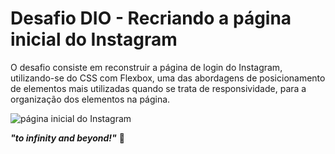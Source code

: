 # Desafio DIO - Recriando a página inicial do Instagram
O desafio consiste em reconstruir a página de login do Instagram, utilizando-se do CSS com Flexbox, uma das abordagens de posicionamento de elementos mais utilizadas quando se trata de responsividade, para a organização dos elementos na página.


![página inicial do Instagram](https://user-images.githubusercontent.com/77859738/172497796-9117d4f2-51b9-4c49-a943-a586b8a18786.png)

***"to infinity and beyond!"*** 🚀
